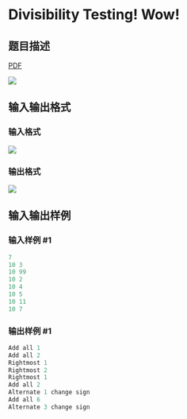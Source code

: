 # Divisibility Testing! Wow!

## 题目描述

[problemUrl]: https://uva.onlinejudge.org/index.php?option=com_onlinejudge&Itemid=8&category=14&page=show_problem&problem=1152

[PDF](https://uva.onlinejudge.org/external/102/p10211.pdf)

![](https://cdn.luogu.com.cn/upload/vjudge_pic/UVA10211/ebddd983611a420115472e26b37a189fcf4c168c.png)

## 输入输出格式

### 输入格式

![](https://cdn.luogu.com.cn/upload/vjudge_pic/UVA10211/556c5383f3e38aa4021fd20db8fe80109039e0f8.png)

### 输出格式

![](https://cdn.luogu.com.cn/upload/vjudge_pic/UVA10211/a81bb9e9a0bd296e373350841742ec5b4273c8da.png)

## 输入输出样例

### 输入样例 #1

```cpp
7
10 3
10 99
10 2
10 4
10 5
10 11
10 7
```


### 输出样例 #1

```cpp
Add all 1
Add all 2
Rightmost 1
Rightmost 2
Rightmost 1
Add all 2
Alternate 1 change sign
Add all 6
Alternate 3 change sign
```



